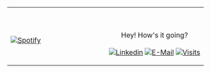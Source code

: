 <table width="100%"> 
  <tr>
  <td width="50%">
      
&nbsp; <br> [![Spotify](https://abhishzk.vercel.app/api/spotify)](https://open.spotify.com/user/31kmjb7rnsmfmmguzpnbs5l5jeau)

  </td>
  <td width="50%">

<br><p align="center">Hey! How's it going?<br><br>
  [![Linkedin](https://img.shields.io/badge/linked-in-369?style=flat-square&logo=linkedin&logoColor=white&color=blue)](https://www.linkedin.com/in/abhishzk)
  [![E-Mail](https://img.shields.io/badge/email-reveal-2a8?style=flat-square&logo=gmail&logoColor=white)](https://mailhide.io/e/bDBBa)
  [![Visits](https://komarev.com/ghpvc/?username=abhishzk&logo=GitHub&label=github%20visits&color=336699&logoColor=white&style=flat-square)](https://github.com/abhishzk)
</p>
  </td>
  </table>

[//]: <> (The `&nbsp;` is to have Aphelion take up more space)
